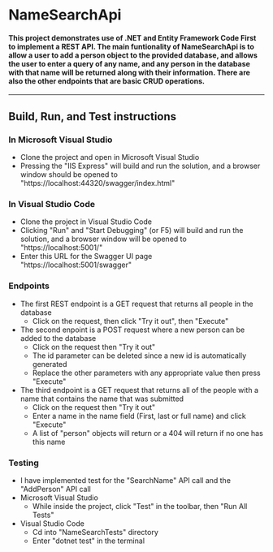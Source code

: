 # NameSearchApi
#### This project demonstrates use of .NET and Entity Framework Code First to implement a REST API. The main funtionality of NameSearchApi is to allow a user to add a person object to the provided database, and allows the user to enter a query of any name, and any person in the database with that name will be returned along with their information. There are also the other endpoints that are basic CRUD operations. <br>
---
## Build, Run, and Test instructions

### In Microsoft Visual Studio <br>
* Clone the project and open in Microsoft Visual Studio
* Pressing the "IIS Express" will build and run the solution, and a browser window should be opened to "https://localhost:44320/swagger/index.html"

### In Visual Studio Code <br>
* Clone the project in Visual Studio Code
* Clicking "Run" and "Start Debugging" (or F5) will build and run the solution, and a browser window will be opened to "https://localhost:5001/"
* Enter this URL for the Swagger UI page "https://localhost:5001/swagger" 

### Endpoints
* The first REST endpoint is a GET request that returns all people in the database
  * Click on the request, then click "Try it out", then "Execute"
* The second enpoint is a POST request where a new person can be added to the database
  * Click on the request then "Try it out"
  * The id parameter can be deleted since a new id is automatically generated
  * Replace the other parameters with any appropriate value then press "Execute"
* The third endpoint is a GET request that returns all of the people with a name that contains the name that was submitted
  *  Click on the request then "Try it out"
  *  Enter a name in the name field (First, last or full name) and click "Execute"
  *  A list of "person" objects will return or a 404 will return if no one has this name

### Testing
* I have implemented test for the "SearchName" API call and the "AddPerson" API call
* Microsoft Visual Studio
  * While inside the project, click "Test" in the toolbar, then "Run All Tests"
* Visual Studio Code 
  *  Cd into "NameSearchTests" directory
  *  Enter "dotnet test" in the terminal



